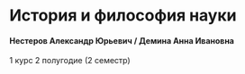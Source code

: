 # История и философия науки

#### Нестеров Александр Юрьевич / Демина Анна Ивановна

1 курс 2 полугодие (2 семестр)
